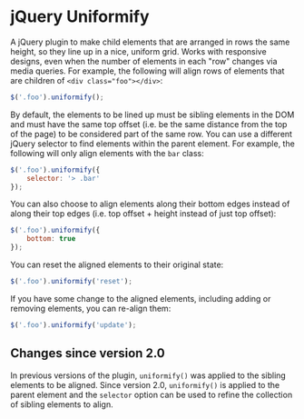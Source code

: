 # jQuery Uniformify #

A jQuery plugin to make child elements that are arranged in rows the same height, so they line up in a nice, uniform grid. Works with responsive designs, even when the number of elements in each "row" changes via media queries. For example, the following will align rows of elements that are children of `<div class="foo"></div>`:

~~~ javascript
$('.foo').uniformify();
~~~

By default, the elements to be lined up must be sibling elements in the DOM and must have the same top offset (i.e. be the same distance from the top of the page) to be considered part of the same row. You can use a different jQuery selector to find elements within the parent element. For example, the following will only align elements with the `bar` class:

~~~ javascript
$('.foo').uniformify({
    selector: '> .bar'
});
~~~

You can also choose to align elements along their bottom edges instead of along their top edges (i.e. top offset + height instead of just top offset):

~~~ javascript
$('.foo').uniformify({
    bottom: true
});
~~~

You can reset the aligned elements to their original state:

~~~ javascript
$('.foo').uniformify('reset');
~~~

If you have some change to the aligned elements, including adding or removing elements, you can re-align them:

~~~ javascript
$('.foo').uniformify('update');
~~~

## Changes since version 2.0 ##

In previous versions of the plugin, `uniformify()` was applied to the sibling elements to be aligned. Since version 2.0, `uniformify()` is applied to the parent element and the `selector` option can be used to refine the collection of sibling elements to align.
